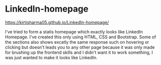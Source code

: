 # LinkedIn-homepage
 https://kirtisharma05.github.io/LinkedIn-homepage/

I've tried to form a statis homepage which exactly looks like LinkedIn Homepage.
I've created this only using HTML, CSS and Bootstrap.
Some of the sections also shows excatly the same response such on hovering or clicking but doesn't leads you to any other page because it was only made for brushing up the frontend skills and I didn't want it to work something, I was just wanted to make it looks like LinkedIn.

